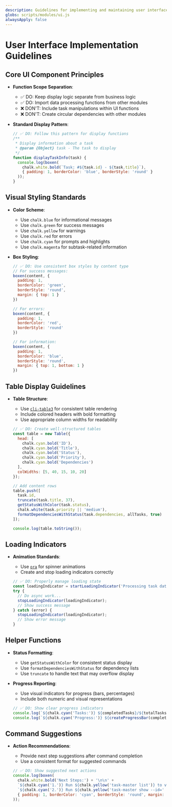 ```yaml
---
description: Guidelines for implementing and maintaining user interface components
globs: scripts/modules/ui.js
alwaysApply: false
---
```

# User Interface Implementation Guidelines

## Core UI Component Principles

- **Function Scope Separation**:

  - ✅ DO: Keep display logic separate from business logic
  - ✅ DO: Import data processing functions from other modules
  - ❌ DON'T: Include task manipulations within UI functions
  - ❌ DON'T: Create circular dependencies with other modules
- **Standard Display Pattern**:

  ```javascript
  // ✅ DO: Follow this pattern for display functions
  /**
   * Display information about a task
   * @param {Object} task - The task to display
   */
  function displayTaskInfo(task) {
    console.log(boxen(
      chalk.white.bold(`Task: #${task.id} - ${task.title}`),
      { padding: 1, borderColor: 'blue', borderStyle: 'round' }
    ));
  }
  ```

## Visual Styling Standards

- **Color Scheme**:

  - Use `chalk.blue` for informational messages
  - Use `chalk.green` for success messages
  - Use `chalk.yellow` for warnings
  - Use `chalk.red` for errors
  - Use `chalk.cyan` for prompts and highlights
  - Use `chalk.magenta` for subtask-related information
- **Box Styling**:

  ```javascript
  // ✅ DO: Use consistent box styles by content type
  // For success messages:
  boxen(content, { 
    padding: 1, 
    borderColor: 'green', 
    borderStyle: 'round', 
    margin: { top: 1 } 
  })

  // For errors:
  boxen(content, { 
    padding: 1, 
    borderColor: 'red', 
    borderStyle: 'round'
  })

  // For information:
  boxen(content, { 
    padding: 1, 
    borderColor: 'blue', 
    borderStyle: 'round', 
    margin: { top: 1, bottom: 1 } 
  })
  ```

## Table Display Guidelines

- **Table Structure**:

  - Use [`cli-table3`](mdc:node_modules/cli-table3/README.md) for consistent table rendering
  - Include colored headers with bold formatting
  - Use appropriate column widths for readability

  ```javascript
  // ✅ DO: Create well-structured tables
  const table = new Table({
    head: [
      chalk.cyan.bold('ID'),
      chalk.cyan.bold('Title'),
      chalk.cyan.bold('Status'),
      chalk.cyan.bold('Priority'),
      chalk.cyan.bold('Dependencies')
    ],
    colWidths: [5, 40, 15, 10, 20]
  });

  // Add content rows
  table.push([
    task.id,
    truncate(task.title, 37),
    getStatusWithColor(task.status),
    chalk.white(task.priority || 'medium'),
    formatDependenciesWithStatus(task.dependencies, allTasks, true)
  ]);

  console.log(table.toString());
  ```

## Loading Indicators

- **Animation Standards**:

  - Use [`ora`](mdc:node_modules/ora/readme.md) for spinner animations
  - Create and stop loading indicators correctly

  ```javascript
  // ✅ DO: Properly manage loading state
  const loadingIndicator = startLoadingIndicator('Processing task data...');
  try {
    // Do async work...
    stopLoadingIndicator(loadingIndicator);
    // Show success message
  } catch (error) {
    stopLoadingIndicator(loadingIndicator);
    // Show error message
  }
  ```

## Helper Functions

- **Status Formatting**:

  - Use `getStatusWithColor` for consistent status display
  - Use `formatDependenciesWithStatus` for dependency lists
  - Use `truncate` to handle text that may overflow display
- **Progress Reporting**:

  - Use visual indicators for progress (bars, percentages)
  - Include both numeric and visual representations

  ```javascript
  // ✅ DO: Show clear progress indicators
  console.log(`${chalk.cyan('Tasks:')} ${completedTasks}/${totalTasks} (${completionPercentage.toFixed(1)}%)`);
  console.log(`${chalk.cyan('Progress:')} ${createProgressBar(completionPercentage)}`);
  ```

## Command Suggestions

- **Action Recommendations**:

  - Provide next step suggestions after command completion
  - Use a consistent format for suggested commands

  ```javascript
  // ✅ DO: Show suggested next actions
  console.log(boxen(
    chalk.white.bold('Next Steps:') + '\n\n' +
    `${chalk.cyan('1.')} Run ${chalk.yellow('task-master list')} to view all tasks\n` +
    `${chalk.cyan('2.')} Run ${chalk.yellow('task-master show --id=' + newTaskId)} to view details`,
    { padding: 1, borderColor: 'cyan', borderStyle: 'round', margin: { top: 1 } }
  ));
  ```
